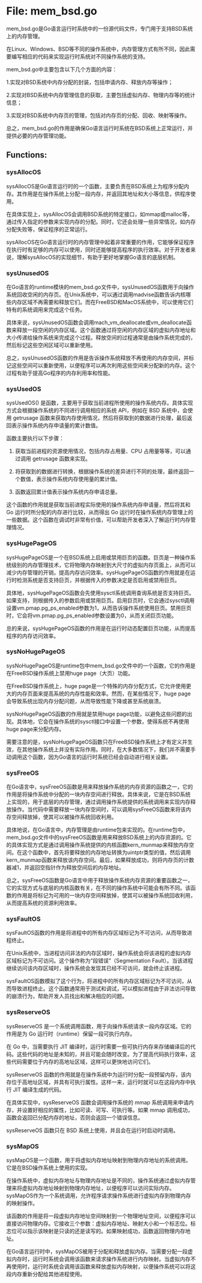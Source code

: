 # File: mem_bsd.go

mem_bsd.go是Go语言运行时系统中的一份源代码文件，专门用于支持BSD系统上的内存管理。

在Linux、Windows、BSD等不同的操作系统中，内存管理方式有所不同，因此需要编写相应的代码来实现运行时系统对不同操作系统的支持。

mem_bsd.go中主要包含以下几个方面的内容：

1.实现对BSD系统中内存分配的封装，包括申请内存、释放内存等操作；

2.实现对BSD系统中内存管理信息的获取，主要包括虚拟内存、物理内存等的统计信息；

3.实现对BSD系统中内存页的管理，包括对内存页的分配、回收、映射等操作。

总之，mem_bsd.go的作用是确保Go语言运行时系统在BSD系统上正常运行，并提供必要的内存管理功能。

## Functions:

### sysAllocOS

sysAllocOS是Go语言运行时的一个函数，主要负责在BSD系统上为程序分配内存。其作用是在操作系统上分配一段内存，并返回其地址和大小等信息，供程序使用。

在具体实现上，sysAllocOS会调用BSD系统的特定接口，如mmap或malloc等，通过传入指定的参数来实现内存的分配。同时，它还会处理一些异常情况，如内存分配失败等，保证程序的正常运行。

sysAllocOS在Go语言运行时的内存管理中起着非常重要的作用，它能够保证程序在执行时有足够的内存可以使用，同时还能够提高程序的执行效率。对于开发者来说，理解sysAllocOS的实现细节，有助于更好地掌握Go语言的底层机制。



### sysUnusedOS

在Go语言的runtime模块的mem_bsd.go文件中，sysUnusedOS函数用于向操作系统回收空闲的内存页。在Unix系统中，可以通过调用madvise函数告诉内核哪些内存区域不再需要和释放它们。而在FreeBSD和MacOS系统中，可以使用它们特有的系统调用来完成这个任务。

具体来说，sysUnusedOS函数会调用mach_vm_deallocate或vm_deallocate函数来释放一段空闲的内存区域。这个函数通过将空闲的内存区域的虚拟内存地址和大小传递给操作系统来完成这个过程。释放空间的过程通常是由操作系统完成的，然后标记这些空闲区域可以重新使用。

总之，sysUnusedOS函数的作用是告诉操作系统释放不再使用的内存空间，并标记这些空间可以重新使用，以便程序可以再次利用这些空间来分配新的内存。这个过程有助于提高Go程序的内存利用率和性能。



### sysUsedOS

sysUsedOS() 是函数，主要用于获取当前进程所使用的操作系统内存。具体实现方式会根据操作系统的不同进行调用相应的系统 API，例如在 BSD 系统中，会使用 getrusage 函数来获取内存使用情况，然后将获取到的数据进行处理，最后返回表示操作系统内存申请量的累计数值。

函数主要执行以下步骤：

1. 获取当前进程的资源使用情况，包括内存占用量、CPU 占用量等等，可以通过调用 getrusage 函数来实现。

2. 将获取到的数据进行转换，根据操作系统的差异进行不同的处理，最终返回一个数值，表示操作系统内存使用量的累计值。

3. 函数返回累计值表示操作系统内存申请总量。

这个函数的作用就是获取当前进程实际使用的操作系统内存申请量，然后将其和 Go 运行时所分配的内存进行比较，从而得出 Go 运行时在操作系统内存管理上的一些数据。这个函数在调试时非常有价值，可以帮助开发者深入了解运行时内存管理情况。



### sysHugePageOS

sysHugePageOS是一个在BSD系统上启用或禁用巨页的函数。巨页是一种操作系统级别的内存管理技术，它将物理内存映射到大尺寸的虚拟内存页面上，从而可以减少内存管理的开销，提高内存访问效率。sysHugePageOS函数的作用就是在运行时检测系统是否支持巨页，并根据传入的参数决定是否启用或禁用巨页。

具体地，sysHugePageOS函数会先使用sysctl系统调用查询系统是否支持巨页。如果支持，则根据传入的参数启用或禁用巨页。启用巨页时，它会通过sysctl调用设置vm.pmap.pg_ps_enabled参数为1，从而告诉操作系统使用巨页。禁用巨页时，它会将vm.pmap.pg_ps_enabled参数设置为0，从而关闭巨页功能。

总的来说，sysHugePageOS函数的作用是在运行时动态配置巨页功能，从而提高程序的内存访问效率。



### sysNoHugePageOS

sysNoHugePageOS是runtime包中mem_bsd.go文件中的一个函数，它的作用是在FreeBSD操作系统上禁用huge page（大页）功能。

在FreeBSD操作系统上，huge page是一个特殊的内存分配方式，它允许使用更大的内存页面来提高系统的内存性能和效率。然而，在某些情况下，huge page会导致系统出现内存分配问题，从而导致性能下降或甚至系统崩溃。

sysNoHugePageOS函数的作用就是禁用huge page功能，以避免这些问题的出现。具体地，它会在操作系统的sysctl接口中设置一个参数，使得系统不再使用huge page来分配内存。

需要注意的是，sysNoHugePageOS函数只在FreeBSD操作系统上才有定义并生效，在其他操作系统上并没有实际作用。同时，在大多数情况下，我们并不需要手动调用这个函数，因为Go语言的运行时系统已经会自动进行相关设置。



### sysFreeOS

在Go语言中，sysFreeOS函数是用来释放操作系统的内存资源的函数之一，它的作用是将操作系统中分配的一块内存空间进行释放。具体来说，它是在BSD系统上实现的，用于底层的内存管理，通过调用操作系统提供的系统调用来实现内存释放操作。当代码中需要释放一块内存空间时，可以调用sysFreeOS函数来将该内存空间释放掉，使其可以被操作系统回收利用。

具体地说，在Go语言中，内存管理是由runtime包来实现的。在runtime包中，mem_bsd.go文件中的sysFreeOS函数是用来释放BSD系统上的内存资源的。它的具体实现方式是通过调用操作系统提供的内核函数kern_munmap来释放内存空间。在这个函数中，首先将要释放的内存地址转换为uintptr类型的值，然后调用kern_munmap函数来释放该内存空间。最后，如果释放成功，则将内存页的计数器减1，并返回空指针作为释放空间后的内存地址。

总之，sysFreeOS函数是Go语言中用于释放操作系统内存资源的重要函数之一，它的实现方式与底层的内核函数有关，在不同的操作系统中可能会有所不同。该函数的作用是将标记为可用的一块内存空间释放掉，使其可以被操作系统回收利用，从而提高系统的资源利用效率。



### sysFaultOS

sysFaultOS函数的作用是将进程中的所有内存区域标记为不可访问，从而导致进程终止。

在Unix系统中，当进程访问非法的内存区域时，操作系统会将该进程的虚拟内存区域标记为不可访问。这个操作称为“段错误”（Segmentation Fault）。当该进程继续访问该内存区域时，操作系统会发现其已经不可访问，就会终止该进程。

sysFaultOS函数模拟了这个行为，将进程中的所有内存区域标记为不可访问，从而导致进程终止。这个函数通常用于测试和调试，可以模拟进程由于非法访问导致的崩溃行为，帮助开发人员找出和解决相应的问题。



### sysReserveOS

sysReserveOS 是一个系统调用函数，用于向操作系统请求一段内存区域。它的作用是为 Go 运行时（runtime）保留一段可执行内存。

在 Go 中，当需要执行 JIT 编译时，运行时需要一些可执行内存来存储编译后的代码。这些代码的地址是未知的，并且可能会随时改变。为了提高代码执行效率，这些代码需要位于内存的高地址区域，这样可以更快地访问它们。

sysReserveOS 函数的作用就是在操作系统中为运行时分配一段预留内存，该内存位于高地址区域，并具有可执行属性。这样一来，运行时就可以在这段内存中执行 JIT 编译生成的代码。

在具体实现中，sysReserveOS 函数会调用操作系统的 mmap 系统调用来申请内存，并设置好相应的属性，比如可读、可写、可执行等。如果 mmap 调用成功，函数会返回已分配内存的地址，否则会返回一个错误信息。

sysReserveOS 函数只在 BSD 系统上使用，并且会在运行时启动时调用。



### sysMapOS

sysMapOS是一个函数，用于将虚拟内存地址映射到物理内存地址的系统调用。它是在BSD操作系统上使用的实现。

在操作系统中，虚拟内存地址与物理内存地址是不同的，操作系统通过虚拟内存管理来将虚拟内存地址映射到物理内存地址，以便程序可以访问实际内存。sysMapOS作为一个系统调用，允许程序请求操作系统进行虚拟内存到物理内存的映射操作。

该函数的作用是将一段虚拟内存地址空间映射到一个物理地址空间，以便程序可以直接访问物理内存。它接收三个参数：虚拟内存地址、映射大小和一个标志位。标志位可以指示该映射是只读的还是读写的。如果映射成功，函数返回物理内存地址。

在Go语言运行时中，sysMapOS被用于分配和释放虚拟内存。当需要分配一段虚拟内存时，运行时系统会调用该函数来请求操作系统进行内存映射。当虚拟内存不再使用时，运行时系统会调用该函数来释放虚拟内存映射，以便操作系统可以将这段内存重新分配给其他进程使用。



